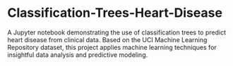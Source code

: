 # Classification-Trees-Heart-Disease
A Jupyter notebook demonstrating the use of classification trees to predict heart disease from clinical data. Based on the UCI Machine Learning Repository dataset, this project applies machine learning techniques for insightful data analysis and predictive modeling.
